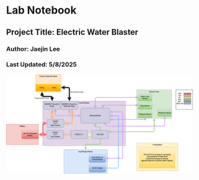 # Lab Notebook

## Project Title: Electric Water Blaster
### Author: Jaejin Lee
### Last Updated: 5/8/2025

![Block Diagram](./documentation/BlockDiagram.png)

